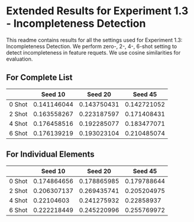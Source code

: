 # Extended Results for Experiment 1.3 - Incompleteness Detection 

This readme contains results for all the settings used for Experiment 1.3: Incompleteness Detection. We perform zero-, 2-, 4-, 6-shot setting to detect incompleteness in feature requets. We use cosine similarities for evaluation. 

## For **Complete List**

|        | Seed 10     | Seed 20     | Seed 45     |
|--------|-------------|-------------|-------------|
| 0 Shot | 0.141146044 | 0.143750431 | 0.142721052 |
| 2 Shot | 0.163558267 | 0.223187597 | 0.171408431 |
| 4 Shot | 0.176458516 | 0.192285077 | 0.183477071 |
| 6 Shot | 0.176139219 | 0.193023104 | 0.210485074 |


## For **Individual Elements**

|        | Seed 10     | Seed 20     | Seed 45     |
|--------|-------------|-------------|-------------|
| 0 Shot | 0.174864656 | 0.178865985 | 0.179788644 |
| 2 Shot | 0.206307137 | 0.269435741 | 0.205204975 |
| 4 Shot | 0.22104603  | 0.241275932 | 0.22858937  |
| 6 Shot | 0.222218449 | 0.245220996 | 0.255769972 |
